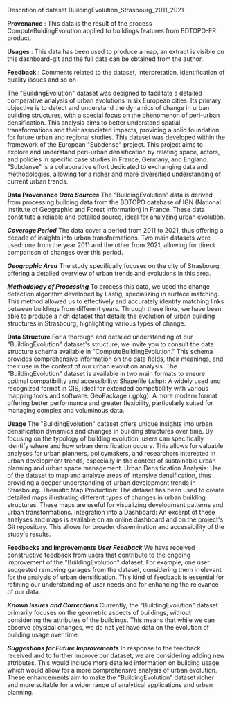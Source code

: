 Descrition of dataset BuildingEvolution_Strasbourg_2011_2021

**Provenance** : This data is the result of the process ComputeBuidingEvolution applied to buildings features from BDTOPO-FR product. 

**Usages** : This data has been used to produce a map, an extract is visible on this dashboard-git and the full data can be obtained from the author. 

**Feedback** : Comments related to the dataset, interpretation, identification of quality issues and so on

The "BuildingEvolution" dataset was designed to facilitate a detailed comparative analysis of urban evolutions in six European cities. Its primary objective is to detect and understand the dynamics of change in urban building structures, with a special focus on the phenomenon of peri-urban densification. This analysis aims to better understand spatial transformations and their associated impacts, providing a solid foundation for future urban and regional studies.
This dataset was developed within the framework of the European "Subdense" project. This project aims to explore and understand peri-urban densification by relating space, actors, and policies in specific case studies in France, Germany, and England. "Subdense" is a collaborative effort dedicated to exchanging data and methodologies, allowing for a richer and more diversified understanding of current urban trends.

**Data Provenance**
***Data Sources***
The "BuildingEvolution" data is derived from processing building data from the BDTOPO database of IGN (National Institute of Geographic and Forest Information) in France. These data constitute a reliable and detailed source, ideal for analyzing urban evolution.

***Coverage Period***
The data cover a period from 2011 to 2021, thus offering a decade of insights into urban transformations. Two main datasets were used: one from the year 2011 and the other from 2021, allowing for direct comparison of changes over this period.

***Geographic Area***
The study specifically focuses on the city of Strasbourg, offering a detailed overview of urban trends and evolutions in this area.

***Methodology of Processing***
To process this data, we used the change detection algorithm developed by Lastig, specializing in surface matching. This method allowed us to effectively and accurately identify matching links between buildings from different years. Through these links, we have been able to produce a rich dataset that details the evolution of urban building structures in Strasbourg, highlighting various types of change.

**Data Structure**
For a thorough and detailed understanding of our "BuildingEvolution" dataset's structure, we invite you to consult the data structure schema available in "ComputeBuildingEvolution." This schema provides comprehensive information on the data fields, their meanings, and their use in the context of our urban evolution analysis.
The "BuildingEvolution" dataset is available in two main formats to ensure optimal compatibility and accessibility:
Shapefile (.shp): A widely used and recognized format in GIS, ideal for extended compatibility with various mapping tools and software.
GeoPackage (.gpkg): A more modern format offering better performance and greater flexibility, particularly suited for managing complex and voluminous data.

**Usage**
The "BuildingEvolution" dataset offers unique insights into urban densification dynamics and changes in building structures over time. By focusing on the typology of building evolution, users can specifically identify where and how urban densification occurs. This allows for valuable analyses for urban planners, policymakers, and researchers interested in urban development trends, especially in the context of sustainable urban planning and urban space management.
Urban Densification Analysis: Use of the dataset to map and analyze areas of intensive densification, thus providing a deeper understanding of urban development trends in Strasbourg.
Thematic Map Production: The dataset has been used to create detailed maps illustrating different types of changes in urban building structures. These maps are useful for visualizing development patterns and urban transformations.
Integration into a Dashboard: An excerpt of these analyses and maps is available on an online dashboard and on the project's Git repository. This allows for broader dissemination and accessibility of the study's results.

**Feedbacks and Improvements**
***User Feedback***
We have received constructive feedback from users that contribute to the ongoing improvement of the "BuildingEvolution" dataset. For example, one user suggested removing garages from the dataset, considering them irrelevant for the analysis of urban densification. This kind of feedback is essential for refining our understanding of user needs and for enhancing the relevance of our data.

***Known Issues and Corrections***
Currently, the "BuildingEvolution" dataset primarily focuses on the geometric aspects of buildings, without considering the attributes of the buildings. This means that while we can observe physical changes, we do not yet have data on the evolution of building usage over time.

***Suggestions for Future Improvements***
In response to the feedback received and to further improve our dataset, we are considering adding new attributes. This would include more detailed information on building usage, which would allow for a more comprehensive analysis of urban evolution. These enhancements aim to make the "BuildingEvolution" dataset richer and more suitable for a wider range of analytical applications and urban planning.

